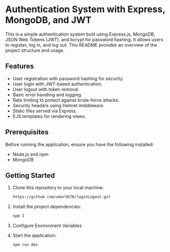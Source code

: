 # Authentication System with Express, MongoDB, and JWT

This is a simple authentication system built using Express.js, MongoDB, JSON Web Tokens (JWT), and bcrypt for password hashing. It allows users to register, log in, and log out. This README provides an overview of the project structure and usage.

## Features

- User registration with password hashing for security.
- User login with JWT-based authentication.
- User logout with token removal.
- Basic error handling and logging.
- Rate limiting to protect against brute-force attacks.
- Security headers using Helmet middleware.
- Static files served via Express.
- EJS templates for rendering views.

## Prerequisites

Before running the application, ensure you have the following installed:

- Node.js and npm
- MongoDB

## Getting Started

1. Clone this repository to your local machine:

   ```bash
   https://github.com/umar5678/loginLogout.git

2. Install the project dependencies:

    ```bash
    npm I

3. Configure Environment Variables

4. Start the application:

   ```bash
   npm run dev


